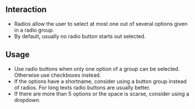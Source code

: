## Interaction
* Radios allow the user to select at most one out of several options given in a radio group.
* By default, usually no radio button starts out selected. 


## Usage
* Use radio buttons when only one option of a group can be selected. Otherwise use checkboxes instead.
* If the options have a shortname, consider using a button group instead of radios. For long texts radio buttons are usually better. 
* If there are more than 5 options or the space is scarse, consider using a dropdown.